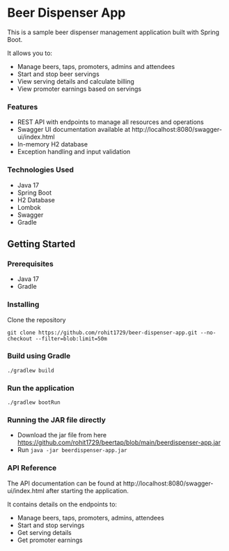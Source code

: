 # Beer Dispenser App
This is a sample beer dispenser management application built with Spring Boot.

It allows you to:

* Manage beers, taps, promoters, admins and attendees
* Start and stop beer servings
* View serving details and calculate billing
* View promoter earnings based on servings

### Features
* REST API with endpoints to manage all resources and operations
* Swagger UI documentation available at http://localhost:8080/swagger-ui/index.html
* In-memory H2 database
* Exception handling and input validation

### Technologies Used
* Java 17
* Spring Boot
* H2 Database
* Lombok
* Swagger
* Gradle 

## Getting Started
### Prerequisites
* Java 17
* Gradle

### Installing
Clone the repository
```
git clone https://github.com/rohit1729/beer-dispenser-app.git --no-checkout --filter=blob:limit=50m
```

### Build using Gradle
```./gradlew build```

### Run the application
```./gradlew bootRun```

### Running the JAR file directly
* Download the jar file from here https://github.com/rohit1729/beertap/blob/main/beerdispenser-app.jar
* Run ``` java -jar beerdispenser-app.jar ```

### API Reference
The API documentation can be found at http://localhost:8080/swagger-ui/index.html after starting the application.

It contains details on the endpoints to:

* Manage beers, taps, promoters, admins, attendees
* Start and stop servings
* Get serving details
* Get promoter earnings
